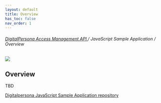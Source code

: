 ```yaml
---
layout: default
title: Overview
has_toc: false  
nav_order: 1
---
```



###### [DigitalPersona Access Management API ](https://lenhodgeman.github.io/digitalpersona-access-management-api/)/ JavaScript Sample Application / Overview  

![](docs/assets/HID-DPAM-js-sample.png)  

## Overview

TBD

[Digitalpersona JavaScript Sample Application repository](https://github.com/LenHodgeman/digitalpersona-javascript-sample-app/)
